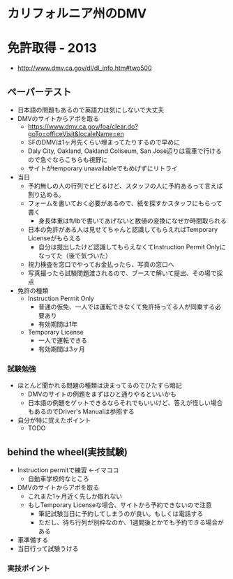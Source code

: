 カリフォルニア州のDMV
==============

# 免許取得 - 2013

- http://www.dmv.ca.gov/dl/dl_info.htm#two500

## ペーパーテスト

- 日本語の問題もあるので英語力は気にしないで大丈夫
- DMVのサイトからアポを取る
    - https://www.dmv.ca.gov/foa/clear.do?goTo=officeVisit&localeName=en
    - SFのDMVは1ヶ月先くらい埋まってたりするので早めに
    - Daly City, Oakland, Oakland Coliseum, San Jose辺りは電車で行けるので急ぐならこちらも視野に
    - サイトがtemporary unavailableでもめげずにリトライ
- 当日
    - 予約無しの人の行列でビビるけど、スタッフの人に予約あるって言えば割り込める。
    - フォームを書いておく必要があるので、紙を探すかスタッフにもらって書く
        - 身長体重はft/lbで書いてあげないと数値の変換になぜか時間取られる
    - 日本の免許がある人は見せてちゃんと認識してもらえればTemporary Licenseがもらえる
        - 自分は提出したけど認識してもらえなくてInstruction Permit Onlyになってた（後で気づいた）
    - 視力検査を窓口でやってお金払ったら、写真の窓口へ
    - 写真撮ったら試験問題渡されるので、ブースで解いて提出、その場で採点
- 免許の種類
    - Instruction Permit Only
        - 普通の仮免、一人では運転できなくて免許持ってる人が同乗する必要あり
        - 有効期間は1年
    - Temporary License
        - 一人で運転できる
        - 有効期間は3ヶ月

### 試験勉強

- ほとんど聞かれる問題の種類は決まってるのでひたすら暗記
    - DMVのサイトの例題をまずはひと通りやるといいかも
    - 日本語の例題をゲットできるならそれでもいいけど、答えが怪しい場合もあるのでDriver's Manualは参照する
- 自分が特に覚えたポイント
    - TODO

## behind the wheel(実技試験)

- Instruction permitで練習 <-イマココ
    - 自動車学校的なところ
- DMVのサイトからアポを取る
    - これまた1ヶ月近く先しか取れない
    - もしTemporary Licenseな場合、サイトから予約できないので注意
        - 筆記試験当日に予約してしまうのが良い。もしくは電話する
        - ただし、待ち行列が別枠なのか、1週間後とかでも予約できる場合がある
- 車準備する
- 当日行って試験うける

### 実技ポイント
